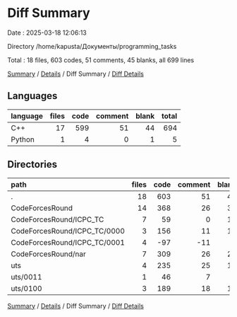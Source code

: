 # Diff Summary

Date : 2025-03-18 12:06:13

Directory /home/kapusta/Документы/programming_tasks

Total : 18 files,  603 codes, 51 comments, 45 blanks, all 699 lines

[Summary](results.md) / [Details](details.md) / Diff Summary / [Diff Details](diff-details.md)

## Languages
| language | files | code | comment | blank | total |
| :--- | ---: | ---: | ---: | ---: | ---: |
| C++ | 17 | 599 | 51 | 44 | 694 |
| Python | 1 | 4 | 0 | 1 | 5 |

## Directories
| path | files | code | comment | blank | total |
| :--- | ---: | ---: | ---: | ---: | ---: |
| . | 18 | 603 | 51 | 45 | 699 |
| CodeForcesRound | 14 | 368 | 26 | 32 | 426 |
| CodeForcesRound/ICPC_TC | 7 | 59 | 0 | 10 | 69 |
| CodeForcesRound/ICPC_TC/0000 | 3 | 156 | 11 | 10 | 177 |
| CodeForcesRound/ICPC_TC/0001 | 4 | -97 | -11 | 0 | -108 |
| CodeForcesRound/nar | 7 | 309 | 26 | 22 | 357 |
| uts | 4 | 235 | 25 | 13 | 273 |
| uts/0011 | 1 | 46 | 7 | 2 | 55 |
| uts/0100 | 3 | 189 | 18 | 11 | 218 |

[Summary](results.md) / [Details](details.md) / Diff Summary / [Diff Details](diff-details.md)